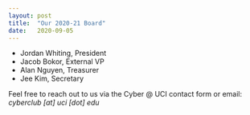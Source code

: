 ```yaml
---
layout: post
title:  "Our 2020-21 Board"
date:   2020-09-05
---
```


<ul>
<li>Jordan Whiting, President</li>
<li>Jacob Bokor, External VP</li>
<li>Alan Nguyen, Treasurer</li>
<li>Jee Kim, Secretary</li>
</ul>

Feel free to reach out to us via the Cyber @ UCI contact form or email:
 *cyberclub [at] uci [dot] edu*
